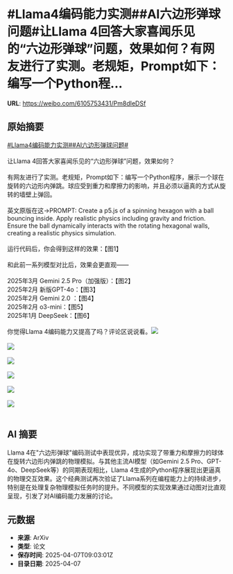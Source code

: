 # #Llama4编码能力实测##AI六边形弹球问题#让Llama 4回答大家喜闻乐见的“六边形弹球”问题，效果如何？有网友进行了实测。老规矩，Prompt如下：编写一个Python程...

**URL**: https://weibo.com/6105753431/Pm8dIeDSf

## 原始摘要

<a href="https://m.weibo.cn/search?containerid=231522type%3D1%26t%3D10%26q%3D%23Llama4%E7%BC%96%E7%A0%81%E8%83%BD%E5%8A%9B%E5%AE%9E%E6%B5%8B%23&amp;extparam=%23Llama4%E7%BC%96%E7%A0%81%E8%83%BD%E5%8A%9B%E5%AE%9E%E6%B5%8B%23" data-hide=""><span class="surl-text">#Llama4编码能力实测#</span></a><a href="https://m.weibo.cn/search?containerid=231522type%3D1%26t%3D10%26q%3D%23AI%E5%85%AD%E8%BE%B9%E5%BD%A2%E5%BC%B9%E7%90%83%E9%97%AE%E9%A2%98%23&amp;extparam=%23AI%E5%85%AD%E8%BE%B9%E5%BD%A2%E5%BC%B9%E7%90%83%E9%97%AE%E9%A2%98%23" data-hide=""><span class="surl-text">#AI六边形弹球问题#</span></a><br><br>让Llama 4回答大家喜闻乐见的“六边形弹球”问题，效果如何？<br><br>有网友进行了实测。老规矩，Prompt如下：编写一个Python程序，展示一个球在旋转的六边形内弹跳。球应受到重力和摩擦力的影响，并且必须以逼真的方式从旋转的墙壁上弹回。<br><br>英文原版在这→PROMPT: Create a p5.js of a spinning hexagon with a ball bouncing inside. Apply realistic physics including gravity and friction. Ensure the ball dynamically interacts with the rotating hexagonal walls, creating a realistic physics simulation.<br><br>运行代码后，你会得到这样的效果：【图1】<br><br>和此前一系列模型对比后，效果会更直观——<br><br>2025年3月 Gemini 2.5 Pro（加强版）：【图2】<br>2025年2月 新版GPT-4o：【图3】<br>2025年2月 Gemini 2.0 ：【图4】<br>2025年2月 o3-mini：【图5】<br>2025年1月 DeepSeek：【图6】<br><br>你觉得Llama 4编码能力又提高了吗？评论区说说看。<img style="" src="https://tvax3.sinaimg.cn/large/006Fd7o3gy1i0821s4pi4g30ha0gw4qp.gif" referrerpolicy="no-referrer"><br><br><img style="" src="https://tvax2.sinaimg.cn/large/006Fd7o3gy1i08224swjng30f60gwe82.gif" referrerpolicy="no-referrer"><br><br><img style="" src="https://tvax1.sinaimg.cn/large/006Fd7o3gy1i08227tqoyg30f10a4qau.gif" referrerpolicy="no-referrer"><br><br><img style="" src="https://tvax1.sinaimg.cn/large/006Fd7o3gy1i0822a25byg30ci0au7ej.gif" referrerpolicy="no-referrer"><br><br><img style="" src="https://tvax3.sinaimg.cn/large/006Fd7o3gy1i0822bhcx2g308508ewiv.gif" referrerpolicy="no-referrer"><br><br><img style="" src="https://tvax3.sinaimg.cn/large/006Fd7o3gy1i0822el4vlg307n08e0x9.gif" referrerpolicy="no-referrer"><br><br>

## AI 摘要

Llama 4在"六边形弹球"编码测试中表现优异，成功实现了带重力和摩擦力的球体在旋转六边形内弹跳的物理模拟。与其他主流AI模型（如Gemini 2.5 Pro、GPT-4o、DeepSeek等）的同期表现相比，Llama 4生成的Python程序展现出更逼真的物理交互效果。这个经典测试再次验证了Llama系列在编程能力上的持续进步，特别是在处理复杂物理模拟任务时的提升。不同模型的实现效果通过动图对比直观呈现，引发了对AI编码能力发展的讨论。

## 元数据

- **来源**: ArXiv
- **类型**: 论文
- **保存时间**: 2025-04-07T09:03:01Z
- **目录日期**: 2025-04-07
